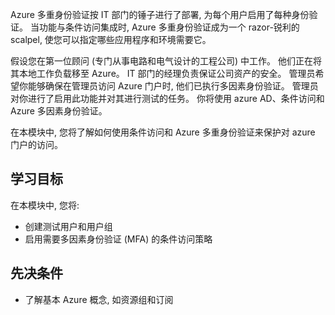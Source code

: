 Azure 多重身份验证按 IT 部门的锤子进行了部署, 为每个用户启用了每种身份验证。 当功能与条件访问集成时, Azure 多重身份验证成为一个 razor-锐利的 scalpel, 使您可以指定哪些应用程序和环境需要它。

假设您在第一位顾问 (专门从事电路和电气设计的工程公司) 中工作。 他们正在将其本地工作负载移至 Azure。 IT 部门的经理负责保证公司资产的安全。 管理员希望你能够确保在管理员访问 Azure 门户时, 他们已执行多因素身份验证。 管理员对你进行了启用此功能并对其进行测试的任务。 你将使用 azure AD、条件访问和 Azure 多因素身份验证。

在本模块中, 您将了解如何使用条件访问和 Azure 多重身份验证来保护对 azure 门户的访问。

## <a name="learning-objectives"></a>学习目标

在本模块中, 您将:

- 创建测试用户和用户组
- 启用需要多因素身份验证 (MFA) 的条件访问策略

## <a name="prerequisites"></a>先决条件  

- 了解基本 Azure 概念, 如资源组和订阅